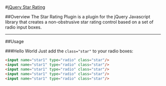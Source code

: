 #[jQuery Star Rating](http://www.fyneworks.com/jquery/star-rating/)

##Overview
The Star Rating Plugin is a plugin for the jQuery Javascript library that creates a non-obstrusive star rating control based on a set of radio input boxes.

---
 
##Usage

###Hello World
Just add the `class="star"` to your radio boxes:
````html
<input name="star1" type="radio" class="star"/>
<input name="star1" type="radio" class="star"/>
<input name="star1" type="radio" class="star"/>
<input name="star1" type="radio" class="star"/>
<input name="star1" type="radio" class="star"/>
````
